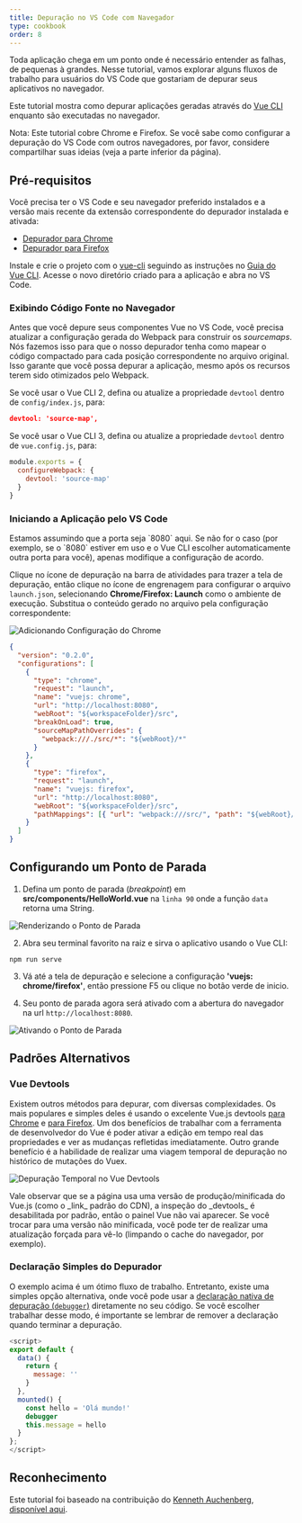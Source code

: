 ```yaml
---
title: Depuração no VS Code com Navegador
type: cookbook
order: 8
---
```


Toda aplicação chega em um ponto onde é necessário entender as falhas, de pequenas à grandes. Nesse tutorial, vamos explorar alguns fluxos de trabalho para usuários do VS Code que gostariam de depurar seus aplicativos no navegador.

Este tutorial mostra como depurar aplicações geradas através do [Vue CLI](https://github.com/vuejs/vue-cli) enquanto são executadas no navegador.

<p class="tip">Nota: Este tutorial cobre Chrome e Firefox. Se você sabe como configurar a depuração do VS Code com outros navegadores, por favor, considere compartilhar suas ideias (veja a parte inferior da página).</p>

## Pré-requisitos

Você precisa ter o VS Code e seu navegador preferido instalados e a versão mais recente da extensão correspondente do depurador instalada e ativada:

* [Depurador para Chrome](https://marketplace.visualstudio.com/items?itemName=msjsdiag.debugger-for-chrome)
* [Depurador para Firefox](https://marketplace.visualstudio.com/items?itemName=hbenl.vscode-firefox-debug)

Instale e crie o projeto com o [vue-cli](https://github.com/vuejs/vue-cli) seguindo as instruções no [Guia do Vue CLI](https://cli.vuejs.org/).
 Acesse o novo diretório criado para a aplicação e abra no VS Code.

### Exibindo Código Fonte no Navegador

Antes que você depure seus componentes Vue no VS Code, você precisa atualizar a configuração gerada do Webpack para construir os _sourcemaps_. Nós fazemos isso para que o nosso depurador tenha como mapear o código compactado para cada posição correspondente no arquivo original. Isso garante que você possa depurar a aplicação, mesmo após os recursos terem sido otimizados pelo Webpack.

Se você usar o Vue CLI 2, defina ou atualize a propriedade `devtool` dentro de `config/index.js`, para:

```json
devtool: 'source-map',
```

Se você usar o Vue CLI 3, defina ou atualize a propriedade `devtool` dentro de `vue.config.js`, para:

```js
module.exports = {
  configureWebpack: {
    devtool: 'source-map'
  }
}
```

### Iniciando a Aplicação pelo VS Code

<p class="tip">Estamos assumindo que a porta seja `8080` aqui. Se não for o caso (por exemplo, se o `8080` estiver em uso e o Vue CLI escolher automaticamente outra porta para você), apenas modifique a configuração de acordo.</p>

Clique no ícone de depuração na barra de atividades para trazer a tela de depuração, então clique no ícone de engrenagem para configurar o arquivo `launch.json`, selecionando **Chrome/Firefox: Launch** como o ambiente de execução. Substitua o conteúdo gerado no arquivo pela configuração correspondente:

![Adicionando Configuração do Chrome](/images/config_add.png)

```json
{
  "version": "0.2.0",
  "configurations": [
    {
      "type": "chrome",
      "request": "launch",
      "name": "vuejs: chrome",
      "url": "http://localhost:8080",
      "webRoot": "${workspaceFolder}/src",
      "breakOnLoad": true,
      "sourceMapPathOverrides": {
        "webpack:///./src/*": "${webRoot}/*"
      }
    },
    {
      "type": "firefox",
      "request": "launch",
      "name": "vuejs: firefox",
      "url": "http://localhost:8080",
      "webRoot": "${workspaceFolder}/src",
      "pathMappings": [{ "url": "webpack:///src/", "path": "${webRoot}/" }]
    }
  ]
}
```

## Configurando um Ponto de Parada

1. Defina um ponto de parada (_breakpoint_) em **src/components/HelloWorld.vue** na `linha 90` onde a função `data` retorna uma String.

![Renderizando o Ponto de Parada](/images/breakpoint_set.png)

2. Abra seu terminal favorito na raiz e sirva o aplicativo usando o Vue CLI:

```
npm run serve
```

3.  Vá até a tela de depuração e selecione a configuração **'vuejs: chrome/firefox'**, então pressione F5 ou clique no botão verde de inicio.

4.  Seu ponto de parada agora será ativado com a abertura do navegador na url `http://localhost:8080`.

![Ativando o Ponto de Parada](/images/breakpoint_hit.png)

## Padrões Alternativos

### Vue Devtools

Existem outros métodos para depurar, com diversas complexidades. Os mais populares e simples deles é usando o excelente Vue.js devtools [para Chrome](https://chrome.google.com/webstore/detail/vuejs-devtools/nhdogjmejiglipccpnnnanhbledajbpd) e [para Firefox](https://addons.mozilla.org/en-US/firefox/addon/vue-js-devtools/). Um dos benefícios de trabalhar com a ferramenta de desenvolvedor do Vue é poder ativar a edição em tempo real das propriedades e ver as mudanças refletidas imediatamente. Outro grande benefício é a habilidade de realizar uma viagem temporal de depuração no histórico de mutações do Vuex.

![Depuração Temporal no Vue Devtools](/images/devtools-timetravel.gif)

<p class="tip">Vale observar que se a página usa uma versão de produção/minificada do Vue.js (como o _link_ padrão do CDN), a inspeção do _devtools_ é desabilitada por padrão, então o painel Vue não vai aparecer. Se você trocar para uma versão não minificada, você pode ter de realizar uma atualização forçada para vê-lo (limpando o cache do navegador, por exemplo).</p>

### Declaração Simples do Depurador

O exemplo acima é um ótimo fluxo de trabalho. Entretanto, existe uma simples opção alternativa, onde você pode usar a [declaração nativa de depuração (`debugger`)](https://developer.mozilla.org/pt-BR/docs/Web/JavaScript/Reference/Statements/debugger) diretamente no seu código. Se você escolher trabalhar desse modo, é importante se lembrar de remover a declaração quando terminar a depuração.

```js
<script>
export default {
  data() {
    return {
      message: ''
    }
  },
  mounted() {
    const hello = 'Olá mundo!'
    debugger
    this.message = hello
  }
};
</script>
```

## Reconhecimento

Este tutorial foi baseado na contribuição do [Kenneth Auchenberg](https://twitter.com/auchenberg), [disponível aqui](https://github.com/Microsoft/VSCode-recipes/tree/master/vuejs-cli).
